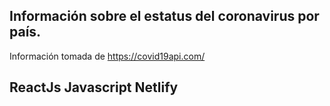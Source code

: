

## Información sobre el estatus del coronavirus por país.

Información tomada de https://covid19api.com/

## ReactJs Javascript Netlify
